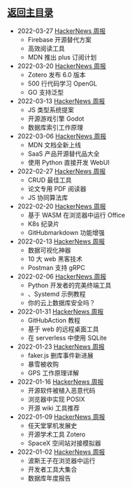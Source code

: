## [返回主目录](../README.md)

- 2022-03-27 [HackerNews 周报](2022Q1/2022-03-Hacker-News.md)
  - Firebase 开源替代方案
  - 高效阅读工具
  - MDN 推出 plus 订阅计划
- 2022-03-20 [HackerNews 周报](2022Q1/2022-03-Hacker-News.md)
  - Zotero 发布 6.0 版本
  - 500 行代码学习 OpenGL
  - GO 支持泛型
- 2022-03-13 [HackerNews 周报](2022Q1/2022-03-Hacker-News.md)
  - JS 类型系统提案
  - 开源游戏引擎 Godot
  - 数据库索引工作原理
- 2022-03-06 [HackerNews 周报](2022Q1/2022-03-Hacker-News.md)
  - MDN 文档全新上线
  - SaaS 产品开源替代品大全
  - 使用 Python 直接开发 WebUI
- 2022-02-27 [HackerNews 周报](2022Q1/2022-02-Hacker-News.md)
  - CRUD 最佳工具
  - 论文专用 PDF 阅读器
  - JS 协同算法库
- 2022-02-20 [HackerNews 周报](2022Q1/2022-02-Hacker-News.md)
  - 基于 WASM 在浏览器中运行 Office
  - K8s 纪录片
  - GitHubmarkdown 功能增强
- 2022-02-13 [HackerNews 周报](2022Q1/2022-02-Hacker-News.md)
  - 数据可视化神器
  - 10 大 web 黑客技术
  - Postman 支持 gRPC
- 2022-02-06 [HackerNews 周报](2022Q1/2022-02-Hacker-News.md)
  - Python 开发者的完美终端工具
  - 、Systemd 示例教程
  - 你的云上数据库安全吗？
- 2022-01-31 [HackerNews 周报](2022Q1/2022-01-Hacker-News.md)
  - GitHubAction 教程
  - 基于 web 的远程桌面工具
  - 在 serverless 中使用 SQLite
- 2022-01-23 [HackerNews 周报](2022Q1/2022-01-Hacker-News.md)
  - faker.js 删库事件新进展
  - 暴雪被收购
  - GPS 工作原理详解
- 2022-01-16 [HackerNews 周报](2022Q1/2022-01-Hacker-News.md)
  - 开源软件被植入恶意代码
  - 浏览器中实现 POSIX
  - 开源 wiki 工具推荐
- 2022-01-09 [HackerNews 周报](2022Q1/2022-01-Hacker-News.md)
  - 任天堂掌机发展史
  - 开源学术工具 Zotero
  - SpaceX 空间站对接模拟器
- 2022-01-02 [HackerNews 周报](2022Q1/2022-01-Hacker-News.md)
  - 波斯王子在浏览器中运行
  - 开发者工具大集合
  - 数据库年度报告
